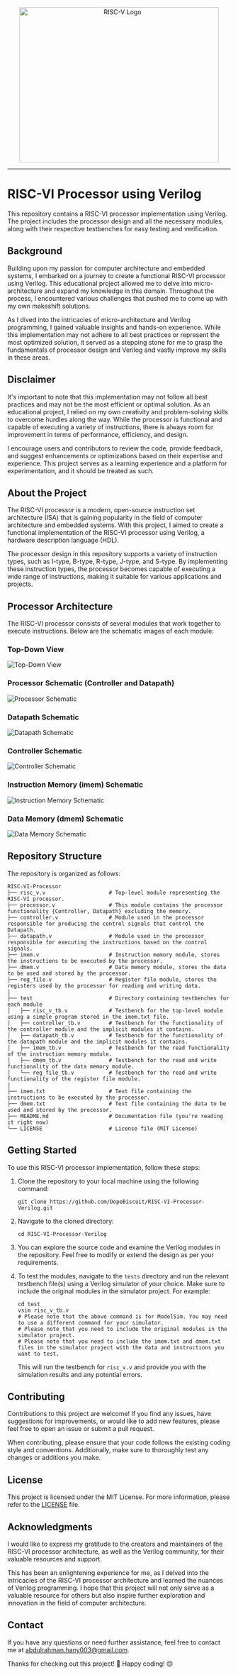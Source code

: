 <div align="center"><img src="schematics/logo.png" alt="RISC-V Logo" width="450" height="350"/></div><hr>

# RISC-VI Processor using Verilog

This repository contains a RISC-VI processor implementation using Verilog. The project includes the processor design and all the necessary modules, along with their respective testbenches for easy testing and verification.

## Background

Building upon my passion for computer architecture and embedded systems, I embarked on a journey to create a functional RISC-VI processor using Verilog. This educational project allowed me to delve into micro-architecture and expand my knowledge in this domain. Throughout the process, I encountered various challenges that pushed me to come up with my own makeshift solutions.

As I dived into the intricacies of micro-architecture and Verilog programming, I gained valuable insights and hands-on experience. While this implementation may not adhere to all best practices or represent the most optimized solution, it served as a stepping stone for me to grasp the fundamentals of processor design and Verilog and vastly improve my skills in these areas.

## Disclaimer

It's important to note that this implementation may not follow all best practices and may not be the most efficient or optimal solution. As an educational project, I relied on my own creativity and problem-solving skills to overcome hurdles along the way. While the processor is functional and capable of executing a variety of instructions, there is always room for improvement in terms of performance, efficiency, and design.

I encourage users and contributors to review the code, provide feedback, and suggest enhancements or optimizations based on their expertise and experience. This project serves as a learning experience and a platform for experimentation, and it should be treated as such.

## About the Project

The RISC-VI processor is a modern, open-source instruction set architecture (ISA) that is gaining popularity in the field of computer architecture and embedded systems. With this project, I aimed to create a functional implementation of the RISC-VI processor using Verilog, a hardware description language (HDL).

The processor design in this repository supports a variety of instruction types, such as I-type, B-type, R-type, J-type, and S-type. By implementing these instruction types, the processor becomes capable of executing a wide range of instructions, making it suitable for various applications and projects.

## Processor Architecture

The RISC-VI processor consists of several modules that work together to execute instructions. Below are the schematic images of each module:

### Top-Down View

![Top-Down View](schematics/top_view.jpeg)

### Processor Schematic (Controller and Datapath)

![Processor Schematic](schematics/processor_schematic.jpeg)

### Datapath Schematic

![Datapath Schematic](schematics/datapath_schematic.jpeg)

### Controller Schematic

![Controller Schematic](schematics/controller_schematic.jpeg)

### Instruction Memory (imem) Schematic

![Instruction Memory Schematic](schematics/imem_schematic.jpeg)

### Data Memory (dmem) Schematic

![Data Memory Schematic](schematics/dmem_schematic.jpeg)


## Repository Structure

The repository is organized as follows:

```
RISC-VI-Processor
├── risc_v.v                    # Top-level module representing the RISC-VI processor.
├── processor.v                 # This module contains the processor functionality {Controller, Datapath} excluding the memory.
├── controller.v                # Module used in the processor responsible for producing the control signals that control the Datapath.
├── datapath.v                  # Module used in the processor responsible for executing the instructions based on the control signals.
├── imem.v                      # Instruction memory module, stores the instructions to be executed by the processor.
├── dmem.v                      # Data memory module, stores the data to be used and stored by the processor.
├── reg_file.v                  # Register file module, stores the registers used by the processor for reading and writing data.
|             
├── test                        # Directory containing testbenches for each module
│   ├── risc_v_tb.v             # Testbench for the top-level module using a simple program stored in the imem.txt file.
│   ├── controller_tb.v         # Testbench for the functionality of the controller module and the implicit modules it contains.
│   ├── datapath_tb.v           # Testbench for the functionality of the datapath module and the implicit modules it contains.
│   ├── imem_tb.v               # Testbench for the read functionality of the instruction memory module.
│   ├── dmem_tb.v               # Testbench for the read and write functionality of the data memory module.
│   └── reg_file_tb.v           # Testbench for the read and write functionality of the register file module.  
|      
├── imem.txt                    # Text file containing the instructions to be executed by the processor.
├── dmem.txt                    # Text file containing the data to be used and stored by the processor.
├── README.md                   # Documentation file (you're reading it right now)
└── LICENSE                     # License file (MIT License)
```

## Getting Started

To use this RISC-VI processor implementation, follow these steps:

1. Clone the repository to your local machine using the following command:

   ```
   git clone https://github.com/DopeBiscuit/RISC-VI-Processor-Verilog.git
   ```

2. Navigate to the cloned directory:

   ```
   cd RISC-VI-Processor-Verilog
   ```

3. You can explore the source code and examine the Verilog modules in the repository. Feel free to modify or extend the design as per your requirements.

4. To test the modules, navigate to the `tests` directory and run the relevant testbench file(s) using a Verilog simulator of your choice. Make sure to include the original modules in the simulator project. For example:

   ```
   cd test
   vsim risc_v_tb.v 
   # Please note that the above command is for ModelSim. You may need to use a different command for your simulator.
   # Please note that you need to include the original modules in the simulator project.
   # Please note that you need to include the imem.txt and dmem.txt files in the simulator project with the data and instructions you want to test.
   ```


   This will run the testbench for `risc_v.v` and provide you with the simulation results and any potential errors.

## Contributing

Contributions to this project are welcome! If you find any issues, have suggestions for improvements, or would like to add new features, please feel free to open an issue or submit a pull request.

When contributing, please ensure that your code follows the existing coding style and conventions. Additionally, make sure to thoroughly test any changes or additions you make.

## License

This project is licensed under the MIT License. For more information, please refer to the [LICENSE](LICENSE) file.

## Acknowledgments

I would like to express my gratitude to the creators and maintainers of the RISC-VI processor architecture, as well as the Verilog community, for their valuable resources and support.

This has been an enlightening experience for me, as I delved into the intricacies of the RISC-VI processor architecture and learned the nuances of Verilog programming. I hope that this project will not only serve as a valuable resource for others but also inspire further exploration and innovation in the field of computer architecture.

## Contact

If you have any questions or need further assistance, feel free to contact me at [abdulrahman.hany003@gmail.com](mailto:abdulrahman.hany003@gmail.com).

Thanks for checking out this project! 👋
Happy coding! 😊
